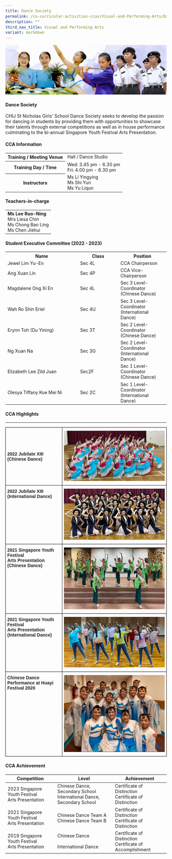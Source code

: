 ```yaml
---
title: Dance Society
permalink: /co-curricular-activities-ccas/Visual-and-Performing-Arts/Dance-Society/
description: ""
third_nav_title: Visual and Performing Arts
variant: markdown
---
```

![](/images/01%20Banner%20Photos/05%20subpage%20cca.jpg)

#### **Dance Society**

CHIJ St Nicholas Girls' School Dance Society seeks to develop the passion for dancing in students by providing them with opportunities to showcase their talents through external competitions as well as in house performance culminating to the bi-annual Singapore Youth Festival Arts Presentation.

#### **CCA Information**

<table style="width:100%">
<tbody>
<tr><th>Training / Meeting Venue</th>
<td>Hall / Dance Studio</td></tr>
  
<tr><th>Training Day / Time</th>
<td>Wed: 3.45 pm - 6.30 pm<br>Fri: 4.00 pm - 6.30 pm</td></tr>

<tr><th>Instructors</th>
<td>Ms Li Yingying <br>Ms Shi Yun<br>Ms Yu Liqun</td></tr>

</tbody></table>

#### **Teachers-in-charge**

<table style="width:100%">
<tbody><tr>
<td><b>Ms Lee Ruo-Ning</b><br>Mrs Liesa Chin<br>Ms Chong Bao Ling<br>Ms Chen Jiehui</td></tr>
</tbody></table>

#### **Student Executive Committee (2022 - 2023)**

<table style="width:100%">
<tbody>
<tr>
<th style="width:45%">Name</th>
<th style="width:25%">Class</th> 
<th style="width:30%">Position</th>
</tr>
<tr><td>Jewel Lim Yu-En</td><td>Sec 4L</td><td>CCA Chairperson</td></tr>
<tr><td>Ang Xuan Lin</td><td>Sec 4P</td><td>CCA Vice-Chairperson</td></tr>
<tr><td>Magdalene Ong Xi En</td><td>Sec 4L</td><td>Sec 3 Level-Coordinator (Chinese Dance)</td></tr>
<tr><td>Wah Ro Shin Eriel</td><td>Sec 4U</td><td>Sec 3 Level-Coordinator (International Dance)</td></tr>
<tr><td>Erynn Toh (Du Yining)</td><td>Sec 3T</td><td>Sec 2 Level-Coordinator (Chinese Dance)</td></tr>
<tr><td>Ng Xuan Na</td><td>Sec 3G</td><td>Sec 2 Level-Coordinator (International Dance)</td></tr>
<tr><td>Elizabeth Lee Zild Juan</td><td>Sec2F</td><td>Sec 1 Level-Coordinator (Chinese Dance)</td></tr>
<tr><td>Olesya Tiffany Koe Mei Ni</td><td>Sec 2C</td><td>Sec 1 Level-Coordinator (International Dance)</td></tr>
</tbody>
</table>

#### **CCA Highlights**
--------------

<style type="text/css">
.tg  {border-collapse:collapse;border-spacing:0;}
.tg td{border-color:black;border-style:solid;border-width:1px;font-family:Arial, sans-serif;font-size:14px;
  overflow:hidden;padding:10px 5px;word-break:normal;}
.tg th{border-color:black;border-style:solid;border-width:1px;font-family:Arial, sans-serif;font-size:14px;
  font-weight:normal;overflow:hidden;padding:10px 5px;word-break:normal;}
.tg .tg-s2rg{color:#222;font-weight:bold;text-align:center;vertical-align:top}
.tg .tg-vo25{color:#222;text-align:center;vertical-align:top}
.tg .tg-bb6y{color:#222;font-weight:bold;text-align:left;vertical-align:middle}
.tg .tg-v41i{color:#222;font-weight:bold;text-align:left;vertical-align:top}
</style>
<table class="tg">
<thead>
  <tr>
    <th class="tg-bb6y"><span style="color:#222;background-color:transparent">2022 Jubilate XIII (Chinese Dance)</span></th>
    <th class="tg-s2rg"><img src="/images/06%20CCA/VPA%20Dance%20Society/Photo%201%202022%20Jubilate%20XIII%20Chinese%20Dance.jpg" style="width:100%">
</th>
  </tr>
</thead>
<tbody>
  <tr>
    <td class="tg-v41i"><span style="font-weight:700">2022 Jubilate XIII (International Dance)</span><br></td>
    <td class="tg-vo25"><img src="/images/06%20CCA/VPA%20Dance%20Society/Photo%202%202022%20Jubilate%20XIII%20International%20Dance.jpg" style="width:100%"></td>
  </tr>
  <tr>
    <td class="tg-v41i">2021 Singapore Youth Festival<br>Arts Presentation (Chinese Dance) <br></td>
    <td class="tg-vo25"><img src="/images/06%20CCA/VPA%20Dance%20Society/Photo%203%202021%20SYF%20Arts%20Presentation%20Chinese%20Dance.png" style="width:100%"></td>
  </tr>
  <tr>
    <td class="tg-v41i">2021 Singapore Youth Festival<br>Arts Presentation (International Dance)<br></td>
    <td class="tg-vo25"><img src="/images/06%20CCA/VPA%20Dance%20Society/Photo%204%202021%20SYF%20Arts%20Presentation%20International%20Dance.png" style="width:100%"></td>
  </tr>
  <tr>
    <td class="tg-v41i">Chinese Dance Performance at Huayi Festival 2020<br></td>
    <td class="tg-vo25"><img src="/images/06%20CCA/VPA%20Dance%20Society/Photo%205%202020%20Chinese%20Dance%20Performance%20at%20Huayi%20Festival.png" style="width:100%"></td>
  </tr>
</tbody>
</table>


#### **CCA Achievement**


| Competition | Level | Achievement |
| -------- | -------- | -------- |
| 2023 Singapore Youth Festival<br>Arts Presentation     | Chinese Dance, Secondary School<br>International Dance, Secondary School     | Certificate of Distinction<br>Certificate of Distinction     |
| 2021 Singapore Youth Festival<br>Arts Presentation     | Chinese Dance Team A<br>Chinese Dance Team B     | Certificate of Distinction<br>Certificate of Distinction     |
| 2019 Singapore Youth Festival<br>Arts Presentation     | Chinese Dance<br><br>International Dance     | Certificate of Distinction<br>Certificate of Accomplishment     |